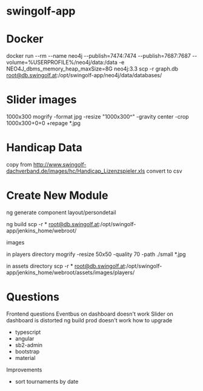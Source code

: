# swingolf-app

# Docker
docker run --rm --name neo4j --publish=7474:7474 --publish=7687:7687 --volume=%USERPROFILE%/neo4j/data:/data -e NEO4J_dbms_memory_heap_maxSize=8G neo4j:3.3
scp -r graph.db root@db.swingolf.at:/opt/swingolf-app/neo4j/data/databases/

# Slider images
1000x300
mogrify -format jpg -resize "1000x300^" -gravity center -crop 1000x300+0+0 +repage *.jpg

# Handicap Data
copy from http://www.swingolf-dachverband.de/images/hc/Handicap_Lizenzspieler.xls
convert to csv

# Create New Module
ng generate component layout/persondetail

ng build 
scp -r * root@db.swingolf.at:/opt/swingolf-app/jenkins_home/webroot/

images

in players directory 
mogrify -resize 50x50 -quality 70 -path ./small *.jpg

in assets directory
scp -r * root@db.swingolf.at:/opt/swingolf-app/jenkins_home/webroot/assets/images/players/

# Questions 
Frontend questions
Eventbus on dashboard doesn't work
Slider on dashboard is distorted
ng build prod doesn't work
how to upgrade
* typescript
* angular
* sb2-admin
* bootstrap
* material

Improvements
* sort tournaments by date